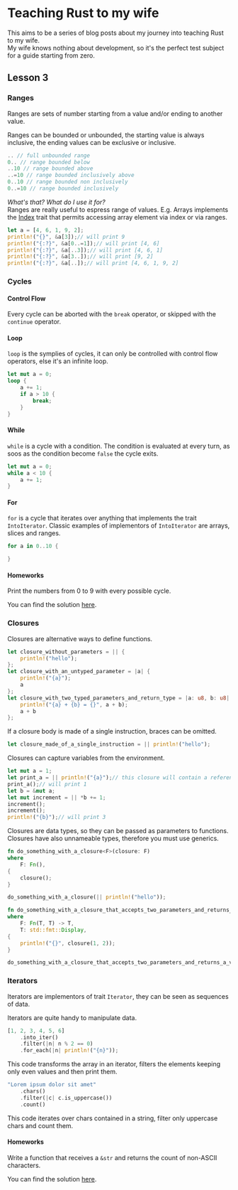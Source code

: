 # Teaching Rust to my wife

This aims to be a series of blog posts about my journey into teaching Rust to my wife.<br/>
My wife knows nothing about development, so it's the perfect test subject for a guide starting from zero.

## Lesson 3

### Ranges

Ranges are sets of number starting from a value and/or ending to another value.

Ranges can be bounded or unbounded, the starting value is always inclusive, the ending values can be exclusive or inclusive.

```rust
.. // full unbounded range
0.. // range bounded below
..10 // range bounded above
..=10 // range bounded inclusively above
0..10 // range bounded non inclusively
0..=10 // range bounded inclusively
```

_What's that? What do I use it for?_<br/>
Ranges are really useful to espress range of values. E.g. Arrays implements the [Index](https://doc.rust-lang.org/std/ops/trait.Index.html) trait that permits accessing array element via index or via ranges.

```rust
let a = [4, 6, 1, 9, 2];
println!("{}", &a[3]);// will print 9
println!("{:?}", &a[0..=1]);// will print [4, 6]
println!("{:?}", &a[..3]);// will print [4, 6, 1]
println!("{:?}", &a[3..]);// will print [9, 2]
println!("{:?}", &a[..]);// will print [4, 6, 1, 9, 2]
```

### Cycles

#### Control Flow

Every cycle can be aborted with the `break` operator, or skipped with the `continue` operator.

#### Loop

`loop` is the symplies of cycles, it can only be controlled with control flow operators, else it's an infinite loop.

```rust
let mut a = 0;
loop {
    a += 1;
    if a > 10 {
        break;
    }
}
```

#### While

`while` is a cycle with a condition. The condition is evaluated at every turn, as soos as the condition become `false` the cycle exits.

```rust
let mut a = 0;
while a < 10 {
    a += 1;
}
```

#### For

`for` is a cycle that iterates over anything that implements the trait `IntoIterator`. Classic examples of implementors of `IntoIterator` are arrays, slices and ranges.

```rust
for a in 0..10 {

}
```

#### Homeworks

Print the numbers from 0 to 9 with every possible cycle.

You can find the solution [here](Lesson%203a.rs).

### Closures

Closures are alternative ways to define functions.

```rust
let closure_without_parameters = || {
    println!("hello");
};
let closure_with_an_untyped_parameter = |a| {
    println!("{a}");
    a
};
let closure_with_two_typed_parameters_and_return_type = |a: u8, b: u8| -> u8 {
    println!("{a} + {b} = {}", a + b);
    a + b
};
```

If a closure body is made of a single instruction, braces can be omitted.

```rust
let closure_made_of_a_single_instruction = || println!("hello");
```

Closures can capture variables from the environment.

```rust
let mut a = 1;
let print_a = || println!("{a}");// this closure will contain a reference to a
print_a();// will print 1
let b = &mut a;
let mut increment = || *b += 1;
increment();
increment();
println!("{b}");// will print 3
```

Closures are data types, so they can be passed as parameters to functions. Closures have also unnameable types, therefore you must use generics.

```rust
fn do_something_with_a_closure<F>(closure: F)
where
    F: Fn(),
{
    closure();
}

do_something_with_a_closure(|| println!("hello"));

fn do_something_with_a_closure_that_accepts_two_parameters_and_returns_a_value<T, F>(closure: F)
where
    F: Fn(T, T) -> T,
    T: std::fmt::Display,
{
    println!("{}", closure(1, 2));
}

do_something_with_a_closure_that_accepts_two_parameters_and_returns_a_value(|a, b| a + b);
```

### Iterators

Iterators are implementors of trait `Iterator`, they can be seen as sequences of data.

Iterators are quite handy to manipulate data.

```rust
[1, 2, 3, 4, 5, 6]
    .into_iter()
    .filter(|n| n % 2 == 0)
    .for_each(|n| println!("{n}"));
```

This code transforms the array in an iterator, filters the elements keeping only even values and then print them.

```rust
"Lorem ipsum dolor sit amet"
    .chars()
    .filter(|c| c.is_uppercase())
    .count()
```

This code iterates over chars contained in a string, filter only uppercase chars and count them.

#### Homeworks

Write a function that receives a `&str` and returns the count of non-ASCII characters.

You can find the solution [here](Lesson%203b.rs).
